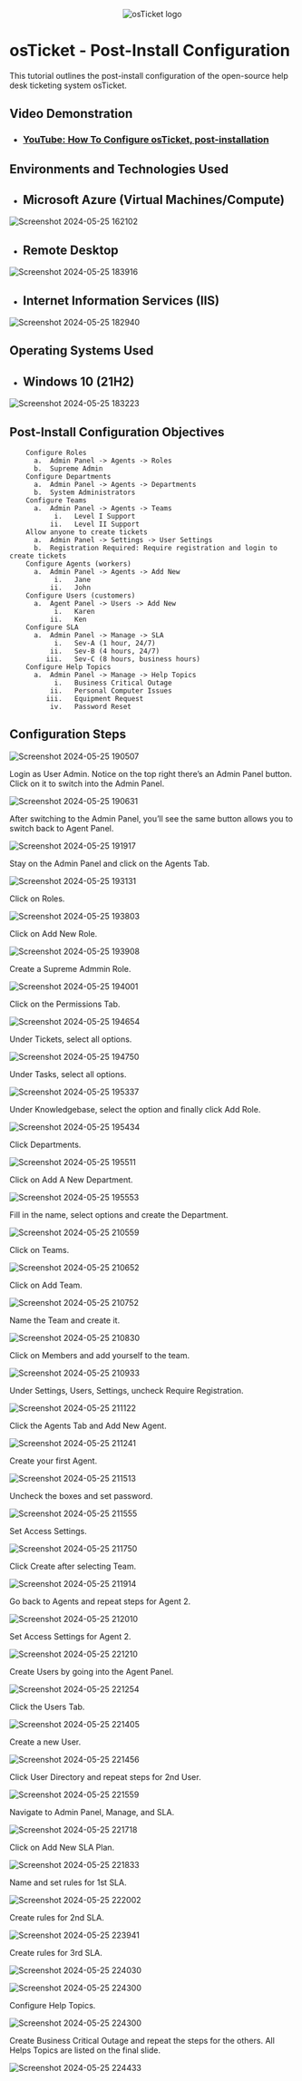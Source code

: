 <p align="center">
<img src="https://i.imgur.com/Clzj7Xs.png" alt="osTicket logo"/>
</p>

<h1>osTicket - Post-Install Configuration</h1>
This tutorial outlines the post-install configuration of the open-source help desk ticketing system osTicket.<br />


<h2>Video Demonstration</h2>

- ### [YouTube: How To Configure osTicket, post-installation](https://www.youtube.com)

<h2>Environments and Technologies Used</h2>


- <h2>Microsoft Azure (Virtual Machines/Compute)
 ![Screenshot 2024-05-25 162102](https://github.com/hardik1017/osticket-post-installation-config/assets/170269652/4a6602eb-08fb-4579-92db-9effa88e2c6e)

- <h2>Remote Desktop
![Screenshot 2024-05-25 183916](https://github.com/hardik1017/osticket-post-installation-config/assets/170269652/622e12c0-9911-41a8-ad28-1cce13e81d25)

- <h2>Internet Information Services (IIS) 
![Screenshot 2024-05-25 182940](https://github.com/hardik1017/osticket-post-installation-config/assets/170269652/d9dc366b-beaa-4cc7-9b97-f1ba9d7ec623)

<h2>Operating Systems Used </h2>

- <h2>Windows 10</b> (21H2)
 ![Screenshot 2024-05-25 183223](https://github.com/hardik1017/osticket-post-installation-config/assets/170269652/1e87bc76-a447-42d8-a23e-ec59f2766a5f)

<h2>Post-Install Configuration Objectives</h2>

        Configure Roles
          a.  Admin Panel -> Agents -> Roles
          b.  Supreme Admin
        Configure Departments
          a.  Admin Panel -> Agents -> Departments
          b.  System Administrators
        Configure Teams
          a.  Admin Panel -> Agents -> Teams
               i.   Level I Support
              ii.   Level II Support
        Allow anyone to create tickets
          a.  Admin Panel -> Settings -> User Settings
          b.  Registration Required: Require registration and login to create tickets 
        Configure Agents (workers)
          a.  Admin Panel -> Agents -> Add New
               i.   Jane
              ii.   John
        Configure Users (customers)
          a.  Agent Panel -> Users -> Add New
               i.   Karen
              ii.   Ken
        Configure SLA
          a.  Admin Panel -> Manage -> SLA
               i.   Sev-A (1 hour, 24/7)
              ii.   Sev-B (4 hours, 24/7)
             iii.   Sev-C (8 hours, business hours)
        Configure Help Topics
          a.  Admin Panel -> Manage -> Help Topics
               i.   Business Critical Outage
              ii.   Personal Computer Issues
             iii.   Equipment Request
              iv.   Password Reset



<h2>Configuration Steps</h2>

<p>
 
![Screenshot 2024-05-25 190507](https://github.com/hardik1017/osticket-post-installation-config/assets/170269652/c5cb80e8-7eee-4410-9912-ee565206d505)

<p>

Login as User Admin. Notice on the top right there’s an Admin Panel button. Click on it to switch into the Admin Panel.

<p>

![Screenshot 2024-05-25 190631](https://github.com/hardik1017/osticket-post-installation-config/assets/170269652/475a85f8-5929-4758-a3ea-90b57e073aae)

<p>
 
After switching to the Admin Panel, you’ll see the same button allows you to switch back to Agent Panel.

<p>

![Screenshot 2024-05-25 191917](https://github.com/hardik1017/osticket-post-installation-config/assets/170269652/98e6d65b-7c85-4d88-bc14-ff745beaa655)

<p>

Stay on the Admin Panel and click on the Agents Tab.


<p>

![Screenshot 2024-05-25 193131](https://github.com/hardik1017/osticket-post-installation-config/assets/170269652/bbd5c4a2-cb86-420b-9c2e-7fd9e21103b0)


Click on Roles.

<p>


![Screenshot 2024-05-25 193803](https://github.com/hardik1017/osticket-post-installation-config/assets/170269652/f127f869-19ce-434e-bdc3-895bb5f1d10e)


Click on Add New Role.

<p>


![Screenshot 2024-05-25 193908](https://github.com/hardik1017/osticket-post-installation-config/assets/170269652/04748fc0-612c-4eb4-b159-619f02a3c3b3)


Create a Supreme Admmin Role.

<p>

![Screenshot 2024-05-25 194001](https://github.com/hardik1017/osticket-post-installation-config/assets/170269652/fbc7d5de-c651-4be6-ab67-2fc9dc8e1445)



Click on the Permissions Tab.

<p>
 
![Screenshot 2024-05-25 194654](https://github.com/hardik1017/osticket-post-installation-config/assets/170269652/08d8b82c-f818-43de-a1f3-51af4316f2bc)



Under Tickets, select all options.

<p>


![Screenshot 2024-05-25 194750](https://github.com/hardik1017/osticket-post-installation-config/assets/170269652/05636e8d-9d8f-43d5-9ba1-2df53815a53e)


Under Tasks, select all options.

<p>


![Screenshot 2024-05-25 195337](https://github.com/hardik1017/osticket-post-installation-config/assets/170269652/97028602-50c3-491c-9bfe-334a4f4c3b2c)


Under Knowledgebase, select the option and finally click Add Role.

<p>

![Screenshot 2024-05-25 195434](https://github.com/hardik1017/osticket-post-installation-config/assets/170269652/5e0c31c9-6efb-4646-8196-bd590ece206b)



Click Departments.

<p>

![Screenshot 2024-05-25 195511](https://github.com/hardik1017/osticket-post-installation-config/assets/170269652/72319029-be35-4c40-a636-301b3d9410c7)


Click on Add A New Department.

<p>

![Screenshot 2024-05-25 195553](https://github.com/hardik1017/osticket-post-installation-config/assets/170269652/c633f71c-c87c-4188-bda8-8590a69e6b2c)



Fill in the name, select options and create the Department.

<p>

![Screenshot 2024-05-25 210559](https://github.com/hardik1017/osticket-post-installation-config/assets/170269652/c9469a75-de4d-41eb-94a3-e3574c7ceb6c)



Click on Teams.

<p>

![Screenshot 2024-05-25 210652](https://github.com/hardik1017/osticket-post-installation-config/assets/170269652/ad74753f-69dd-45ec-836d-79eaff46e905)


Click on Add Team.

<p>

![Screenshot 2024-05-25 210752](https://github.com/hardik1017/osticket-post-installation-config/assets/170269652/728615cd-1434-4b6b-9d32-40b17c679fa2)



Name the Team and create it.

<p>

![Screenshot 2024-05-25 210830](https://github.com/hardik1017/osticket-post-installation-config/assets/170269652/c49516bb-cecf-40ab-bd94-66e739124357)



Click on Members and add yourself to the team.

<p>

![Screenshot 2024-05-25 210933](https://github.com/hardik1017/osticket-post-installation-config/assets/170269652/b3d52f77-dce2-48cf-b6c2-fa0b0414cb75)



Under Settings, Users, Settings, uncheck Require Registration.


<p>

![Screenshot 2024-05-25 211122](https://github.com/hardik1017/osticket-post-installation-config/assets/170269652/bcfd4115-badf-4af4-bd21-a6cefaa58dc8)



Click the Agents Tab and Add New Agent.


<p>

![Screenshot 2024-05-25 211241](https://github.com/hardik1017/osticket-post-installation-config/assets/170269652/c1ab5567-0d08-4e48-aa7c-56d75fc09dca)




Create your first Agent.


<p>

![Screenshot 2024-05-25 211513](https://github.com/hardik1017/osticket-post-installation-config/assets/170269652/39d2d111-6c20-4f57-82dd-5424bd19ecf8)


Uncheck the boxes and set password.

<p>

![Screenshot 2024-05-25 211555](https://github.com/hardik1017/osticket-post-installation-config/assets/170269652/6dbe191d-5f98-4a8b-8e02-20d95b9b0bfb)


Set Access Settings.

<p>

![Screenshot 2024-05-25 211750](https://github.com/hardik1017/osticket-post-installation-config/assets/170269652/83cb4ac2-ce85-417f-b947-c246a1526c47)

Click Create after selecting Team.

<p>

![Screenshot 2024-05-25 211914](https://github.com/hardik1017/osticket-post-installation-config/assets/170269652/04e3a2df-a0de-4f6e-816c-d4eb882368d1)


Go back to Agents and repeat steps for Agent 2.

<p>
 
![Screenshot 2024-05-25 212010](https://github.com/hardik1017/osticket-post-installation-config/assets/170269652/6699e967-d5e7-4863-96b4-0093d1d1f6f0)


Set Access Settings for Agent 2.

<p>

![Screenshot 2024-05-25 221210](https://github.com/hardik1017/osticket-post-installation-config/assets/170269652/14551a21-f016-4aea-aa36-cf49056ddf21)



Create Users by going into the Agent Panel.

<p>

![Screenshot 2024-05-25 221254](https://github.com/hardik1017/osticket-post-installation-config/assets/170269652/c83aca7a-8867-4700-beb5-0f74b55d501a)


Click the Users Tab.

<p>

![Screenshot 2024-05-25 221405](https://github.com/hardik1017/osticket-post-installation-config/assets/170269652/5291da3c-da84-4eb4-9508-f02ff34cfa58)


Create a new User.

<p>

![Screenshot 2024-05-25 221456](https://github.com/hardik1017/osticket-post-installation-config/assets/170269652/e2dcefd7-e6b4-49f8-ba94-3c494ae7d88e)



Click User Directory and repeat steps for 2nd User.

<p>

![Screenshot 2024-05-25 221559](https://github.com/hardik1017/osticket-post-installation-config/assets/170269652/f3c427a8-3a0c-4320-8a88-f2366b8fd16a)


Navigate to Admin Panel, Manage, and SLA.

<p>

![Screenshot 2024-05-25 221718](https://github.com/hardik1017/osticket-post-installation-config/assets/170269652/b5a9c7e0-fad2-4b0e-a692-f4b1fed36ba8)


Click on Add New SLA Plan.

<p>

![Screenshot 2024-05-25 221833](https://github.com/hardik1017/osticket-post-installation-config/assets/170269652/468c050d-51f3-416f-9beb-a0329b1542b4)

<p>

Name and set rules for 1st SLA.

<p>

![Screenshot 2024-05-25 222002](https://github.com/hardik1017/osticket-post-installation-config/assets/170269652/d01c45f2-414e-4355-8feb-76865bfc8d1a)

Create rules for 2nd SLA.

<p>

![Screenshot 2024-05-25 223941](https://github.com/hardik1017/osticket-post-installation-config/assets/170269652/91855e1e-24dd-4792-818c-3910aee508aa)


<p>

Create rules for 3rd SLA.

<p>

![Screenshot 2024-05-25 224030](https://github.com/hardik1017/osticket-post-installation-config/assets/170269652/dcc34011-c22e-4e99-be32-ee64ecd23578)


<p>

![Screenshot 2024-05-25 224300](https://github.com/hardik1017/osticket-post-installation-config/assets/170269652/8ff67fc8-c051-48ff-aac9-4e4fd4c1c2ae)


Configure Help Topics.

<p>


![Screenshot 2024-05-25 224300](https://github.com/hardik1017/osticket-post-installation-config/assets/170269652/660d1431-82bb-4ddd-9aea-29df6c89dc4d)


<p>


Create Business Critical Outage and repeat the steps for the others. All Helps Topics are listed on the final slide.


<p>

![Screenshot 2024-05-25 224433](https://github.com/hardik1017/osticket-post-installation-config/assets/170269652/d67b42f9-6ae9-46c9-93ce-3a1d45658891)





